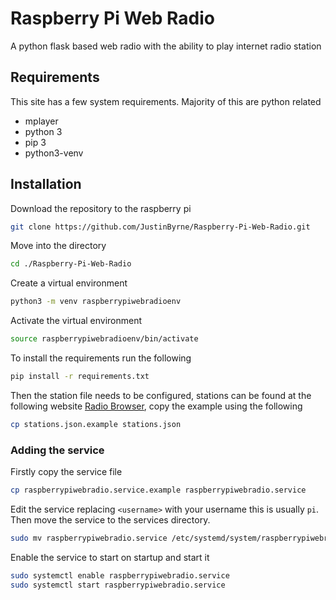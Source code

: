# Raspberry Pi Web Radio

A python flask based web radio with the ability to play internet radio station

## Requirements

This site has a few system requirements. Majority of this are python related

* mplayer
* python 3
* pip 3
* python3-venv

## Installation

Download the repository to the raspberry pi

```bash
git clone https://github.com/JustinByrne/Raspberry-Pi-Web-Radio.git
```

Move into the directory

```bash
cd ./Raspberry-Pi-Web-Radio
```

Create a virtual environment

```bash
python3 -m venv raspberrypiwebradioenv
```

Activate the virtual environment

```bash
source raspberrypiwebradioenv/bin/activate
```

To install the requirements run the following

```bash
pip install -r requirements.txt
```

Then the station file needs to be configured, stations can be found at the following website [Radio Browser](https://www.radio-browser.info/), copy the example using the following

```bash
cp stations.json.example stations.json
```

### Adding the service

Firstly copy the service file

```bash
cp raspberrypiwebradio.service.example raspberrypiwebradio.service
```

Edit the service replacing `<username>` with your username this is usually `pi`. Then move the service to the services directory.

```bash
sudo mv raspberrypiwebradio.service /etc/systemd/system/raspberrypiwebradio.service
```

Enable the service to start on startup and start it

```bash
sudo systemctl enable raspberrypiwebradio.service
sudo systemctl start raspberrypiwebradio.service
```
